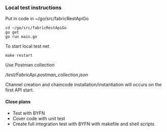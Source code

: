 ### Local test instructions

Put in code in ~/go/src/fabricRestApiGo
```
cd ~/go/src/fabricRestApiGo
go get
go run main.go
```

To start local test net
```
make restart
```

Use Postman collection

*/test/FabricApi.postman_collection.json* 

Channel creation and chaincode installation/instantiation will occurs on the first API start. 


#### Close plans

* Test with BYFN
* Cover code with unit test
* Create full integration test with BYFN with makefile and shell scripts

